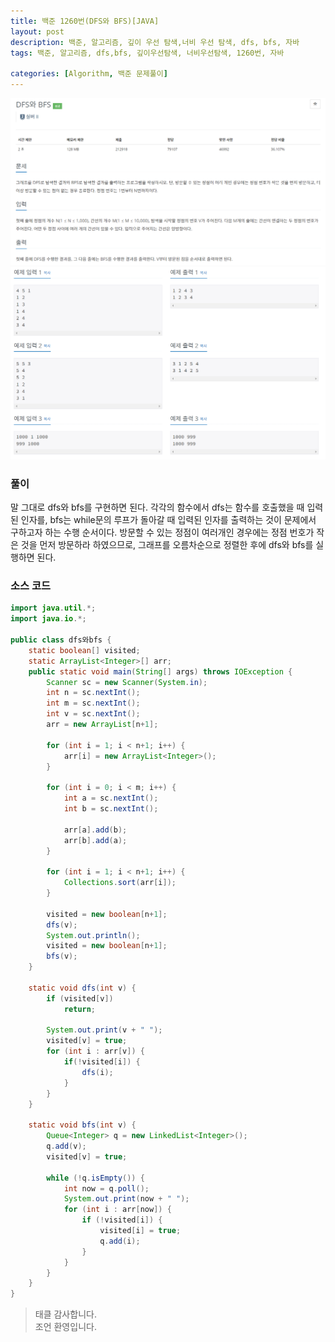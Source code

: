 ```yaml
---
title: 백준 1260번(DFS와 BFS)[JAVA]
layout: post
description: 백준, 알고리즘, 깊이 우선 탐색,너비 우선 탐색, dfs, bfs, 자바
tags: 백준, 알고리즘, dfs,bfs, 깊이우선탐색, 너비우선탐색, 1260번, 자바

categories: [Algorithm, 백준 문제풀이]
---
```


![1260-1](/assets/img/1260-1.png)<br/>
![1260-2](/assets/img/1260-2.png)


### __풀이__
말 그대로 dfs와 bfs를 구현하면 된다. 각각의 함수에서 dfs는 함수를 호출했을 때 입력된 인자를, bfs는 while문의 루프가 돌아갈 때 입력된 인자를 출력하는 것이 문제에서 구하고자 하는 수행 순서이다. 방문할 수 있는 정점이 여러개인 경우에는 정점 번호가 작은 것을 먼저 방문하라 하였으므로, 그래프를 오름차순으로 정렬한 후에 dfs와 bfs를 실행하면 된다.


### __소스 코드__ 

```java
import java.util.*;
import java.io.*;

public class dfs와bfs {
	static boolean[] visited;
	static ArrayList<Integer>[] arr;
	public static void main(String[] args) throws IOException {
		Scanner sc = new Scanner(System.in);
		int n = sc.nextInt();
		int m = sc.nextInt();
		int v = sc.nextInt();
		arr = new ArrayList[n+1];
		
		for (int i = 1; i < n+1; i++) {
			arr[i] = new ArrayList<Integer>();
		}
		
		for (int i = 0; i < m; i++) {
			int a = sc.nextInt();
			int b = sc.nextInt();
			
			arr[a].add(b);
			arr[b].add(a);
		}
		
		for (int i = 1; i < n+1; i++) {
			Collections.sort(arr[i]);
		}
		
		visited = new boolean[n+1];
		dfs(v);
		System.out.println();
		visited = new boolean[n+1];
		bfs(v);
	}
	
	static void dfs(int v) {
		if (visited[v])
			return;
		
		System.out.print(v + " ");
		visited[v] = true;
		for (int i : arr[v]) {
			if(!visited[i]) {
				dfs(i);
			}	
		}
	}
	
	static void bfs(int v) {
		Queue<Integer> q = new LinkedList<Integer>();
		q.add(v);
		visited[v] = true;
		
		while (!q.isEmpty()) {
			int now = q.poll();
			System.out.print(now + " ");
			for (int i : arr[now]) {
				if (!visited[i]) {
					visited[i] = true;
					q.add(i);
				}
			}
		}
	}
}
```

> 태클 감사합니다.<br/>
> 조언 환영입니다.